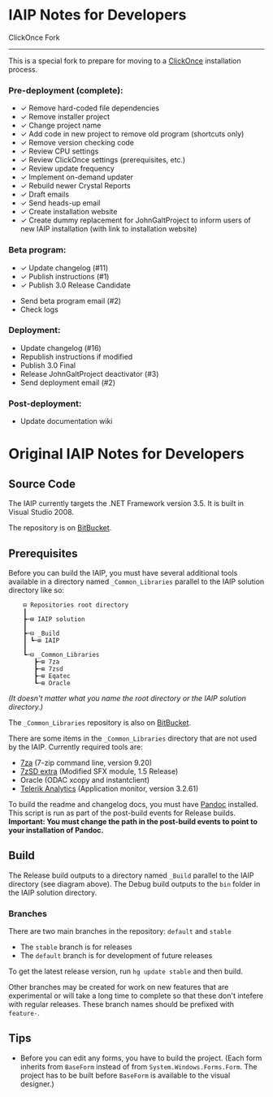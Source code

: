 IAIP Notes for Developers
=========================

ClickOnce Fork

---

This is a special fork to prepare for moving to a [ClickOnce](http://msdn.microsoft.com/en-us/library/142dbbz4%28v=vs.90%29.aspx) installation process.

### Pre-deployment (complete):

+ ✓ Remove hard-coded file dependencies
+ ✓ Remove installer project
+ ✓ Change project name
+ ✓ Add code in new project to remove old program (shortcuts only)
+ ✓ Remove version checking code
+ ✓ Review CPU settings
+ ✓ Review ClickOnce settings (prerequisites, etc.)
+ ✓ Review update frequency
+ ✓ Implement on-demand updater
+ ✓ Rebuild newer Crystal Reports
+ ✓ Draft emails
+ ✓ Send heads-up email
+ ✓ Create installation website
+ ✓ Create dummy replacement for JohnGaltProject to inform users of new IAIP installation (with link to installation website)

### Beta program:

+ ✓ Update changelog (#11)
+ ✓ Publish instructions (#1)
+ ✓ Publish 3.0 Release Candidate

- Send beta program email (#2)
- Check logs

### Deployment:

- Update changelog (#16)
- Republish instructions if modified
- Publish 3.0 Final
- Release JohnGaltProject deactivator (#3)
- Send deployment email (#2)

### Post-deployment:

- Update documentation wiki

Original IAIP Notes for Developers
=========================

Source Code
-----------

The IAIP currently targets the .NET Framework version 3.5. It is built in Visual Studio 2008.

The repository is on [BitBucket](https://bitbucket.org/bgregory/iaip-2008).


Prerequisites
-------------

Before you can build the IAIP, you must have several additional tools available in a directory named `_Common_Libraries` parallel to the IAIP solution directory like so:

```text
	⊟ Repositories root directory
    ┃
	┣─⊞ IAIP solution
    ┃
	┣─⊟ _Build
	┃ ┗─⊞ IAIP
    ┃
	┗─⊟ _Common_Libraries
	   ┣─⊞ 7za
	   ┣─⊞ 7zsd
	   ┣─⊞ Eqatec
	   ┗─⊞ Oracle
```

*(It doesn't matter what you name the root directory or the IAIP solution directory.)*

The `_Common_Libraries` repository is also on [BitBucket](https://bitbucket.org/dougwaldron/tools-for-vs-and-other-projects).

There are some items in the `_Common_Libraries` directory that are not used by the IAIP. Currently required tools are:

+ [7za](http://sourceforge.net/projects/sevenzip/files/7-Zip/9.20/) (7-zip command line, version 9.20)
+ [7zSD extra](http://7zsfx.info/en/download.html) (Modified SFX module, 1.5 Release)
+ Oracle (ODAC xcopy and instantclient)
+ [Telerik Analytics](http://www.telerik.com/analytics/download/) (Application monitor, version 3.2.61)

To build the readme and changelog docs, you must have [Pandoc](http://johnmacfarlane.net/pandoc/) installed. This script is run as part of the post-build events for Release builds. **Important: You must change the path in the post-build events to point to your installation of Pandoc.**

Build
-----

The Release build outputs to a directory named `_Build` parallel to the IAIP directory (see diagram above). The Debug build outputs to the `bin` folder in the IAIP solution directory.

### Branches

There are two main branches in the repository: `default` and `stable`

+ The `stable` branch is for releases
+ The `default` branch is for development of future releases

To get the latest release version, run `hg update stable` and then build.

Other branches may be created for work on new features that are experimental or will take a long time to complete so that these don't intefere with regular releases. These branch names should be prefixed with `feature-`.

Tips
----

+ Before you can edit any forms, you have to build the project. (Each form inherits from `BaseForm` instead of from `System.Windows.Forms.Form`. The project has to be built before `BaseForm` is available to the visual designer.)
